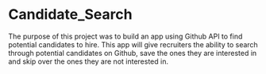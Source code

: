 # Candidate_Search
The purpose of this project was to build an app using Github API to find potential candidates to hire. This app will give recruiters the ability to search through potential candidates on Github, save the ones they are interested in and skip over the ones they are not interested in. 
